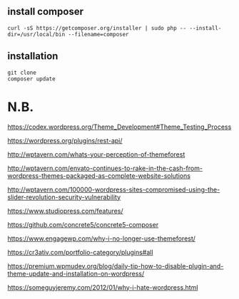 ## install composer

````
curl -sS https://getcomposer.org/installer | sudo php -- --install-dir=/usr/local/bin --filename=composer
````

## installation

````
git clone
composer update
````


# N.B.

https://codex.wordpress.org/Theme_Development#Theme_Testing_Process

https://wordpress.org/plugins/rest-api/

http://wptavern.com/whats-your-perception-of-themeforest

http://wptavern.com/envato-continues-to-rake-in-the-cash-from-wordpress-themes-packaged-as-complete-website-solutions

http://wptavern.com/100000-wordpress-sites-compromised-using-the-slider-revolution-security-vulnerability

https://www.studiopress.com/features/

https://github.com/concrete5/concrete5-composer

https://www.engagewp.com/why-i-no-longer-use-themeforest/

https://cr3ativ.com/portfolio-category/plugins#all

https://premium.wpmudev.org/blog/daily-tip-how-to-disable-plugin-and-theme-update-and-installation-on-wordpress/

https://someguyjeremy.com/2012/01/why-i-hate-wordpress.html
